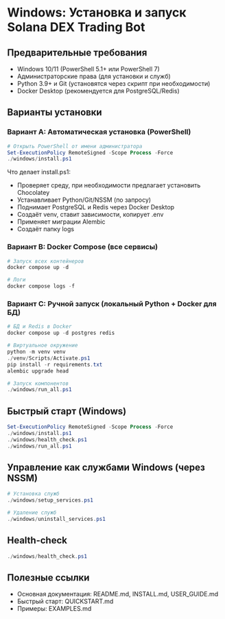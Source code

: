 # Windows: Установка и запуск Solana DEX Trading Bot

## Предварительные требования
- Windows 10/11 (PowerShell 5.1+ или PowerShell 7)
- Администраторские права (для установки и служб)
- Python 3.9+ и Git (установятся через скрипт при необходимости)
- Docker Desktop (рекомендуется для PostgreSQL/Redis)

## Варианты установки

### Вариант A: Автоматическая установка (PowerShell)
```powershell
# Открыть PowerShell от имени администратора
Set-ExecutionPolicy RemoteSigned -Scope Process -Force
./windows/install.ps1
```

Что делает install.ps1:
- Проверяет среду, при необходимости предлагает установить Chocolatey
- Устанавливает Python/Git/NSSM (по запросу)
- Поднимает PostgreSQL и Redis через Docker Desktop
- Создаёт venv, ставит зависимости, копирует .env
- Применяет миграции Alembic
- Создаёт папку logs

### Вариант B: Docker Compose (все сервисы)
```powershell
# Запуск всех контейнеров
docker compose up -d

# Логи
docker compose logs -f
```

### Вариант C: Ручной запуск (локальный Python + Docker для БД)
```powershell
# БД и Redis в Docker
docker compose up -d postgres redis

# Виртуальное окружение
python -m venv venv
./venv/Scripts/Activate.ps1
pip install -r requirements.txt
alembic upgrade head

# Запуск компонентов
./windows/run_all.ps1
```

## Быстрый старт (Windows)
```powershell
Set-ExecutionPolicy RemoteSigned -Scope Process -Force
./windows/install.ps1
./windows/health_check.ps1
./windows/run_all.ps1
```

## Управление как службами Windows (через NSSM)
```powershell
# Установка служб
./windows/setup_services.ps1

# Удаление служб
./windows/uninstall_services.ps1
```

## Health-check
```powershell
./windows/health_check.ps1
```

## Полезные ссылки
- Основная документация: README.md, INSTALL.md, USER_GUIDE.md
- Быстрый старт: QUICKSTART.md
- Примеры: EXAMPLES.md